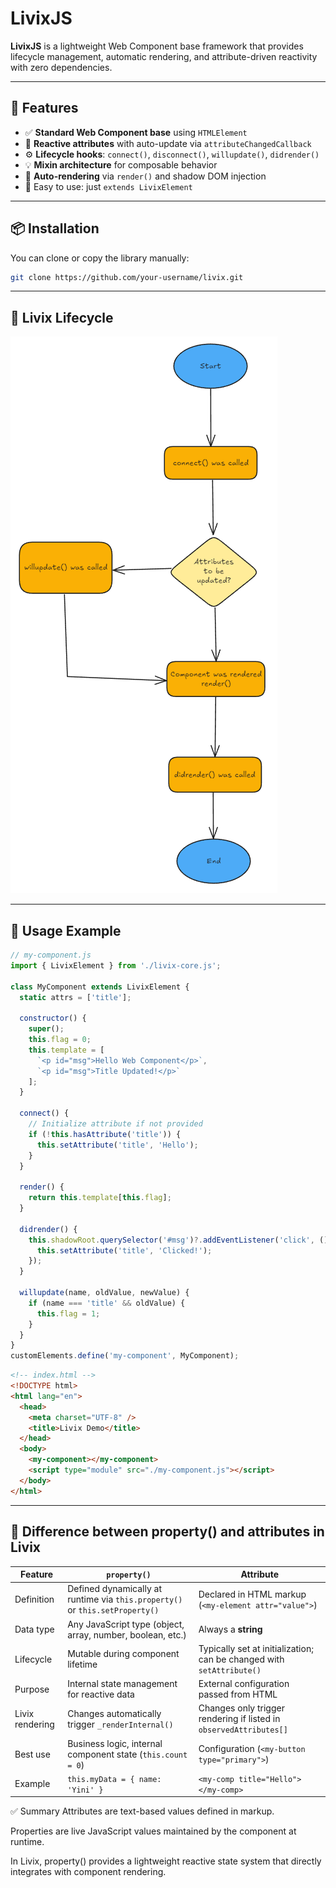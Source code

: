 # LivixJS

**LivixJS** is a lightweight Web Component base framework that provides lifecycle management, automatic rendering, and attribute-driven reactivity with zero dependencies.

---

## 🚀 Features

- ✅ **Standard Web Component base** using `HTMLElement`
- 🔁 **Reactive attributes** with auto-update via `attributeChangedCallback`
- ⚙️ **Lifecycle hooks**: `connect()`, `disconnect()`, `willupdate()`, `didrender()`
- 💡 **Mixin architecture** for composable behavior
- 🎯 **Auto-rendering** via `render()` and shadow DOM injection
- 🧩 Easy to use: just `extends LivixElement`

---

## 📦 Installation

You can clone or copy the library manually:

```bash
git clone https://github.com/your-username/livix.git
```
---

## 🔄 Livix Lifecycle

![Livix Lifecycle](./Livix_Lifecycle.png)

---

## 📄 Usage Example

```js
// my-component.js
import { LivixElement } from './livix-core.js';

class MyComponent extends LivixElement {
  static attrs = ['title'];

  constructor() {
    super();
    this.flag = 0;
    this.template = [
      `<p id="msg">Hello Web Component</p>`,
      `<p id="msg">Title Updated!</p>`
    ];
  }

  connect() {
    // Initialize attribute if not provided
    if (!this.hasAttribute('title')) {
      this.setAttribute('title', 'Hello');
    }
  }

  render() {
    return this.template[this.flag];
  }

  didrender() {
    this.shadowRoot.querySelector('#msg')?.addEventListener('click', () => {
      this.setAttribute('title', 'Clicked!');
    });
  }

  willupdate(name, oldValue, newValue) {
    if (name === 'title' && oldValue) {
      this.flag = 1;
    }
  }
}
customElements.define('my-component', MyComponent);

```

```html
<!-- index.html -->
<!DOCTYPE html>
<html lang="en">
  <head>
    <meta charset="UTF-8" />
    <title>Livix Demo</title>
  </head>
  <body>
    <my-component></my-component>
    <script type="module" src="./my-component.js"></script>
  </body>
</html>
```

---
## 🎯 Difference between property() and attributes in Livix
| Feature         | `property()`                                                                 | Attribute                                                             |
| --------------- | ---------------------------------------------------------------------------- | --------------------------------------------------------------------- |
| Definition      | Defined dynamically at runtime via `this.property()` or `this.setProperty()` | Declared in HTML markup (`<my-element attr="value">`)                 |
| Data type       | Any JavaScript type (object, array, number, boolean, etc.)                   | Always a **string**                                                   |
| Lifecycle       | Mutable during component lifetime                                            | Typically set at initialization; can be changed with `setAttribute()` |
| Purpose         | Internal state management for reactive data                                  | External configuration passed from HTML                               |
| Livix rendering | Changes automatically trigger `_renderInternal()`                            | Changes only trigger rendering if listed in `observedAttributes[]`    |
| Best use        | Business logic, internal component state (`this.count = 0`)                  | Configuration (`<my-button type="primary">`)                          |
| Example         | `this.myData = { name: 'Yini' }`                                             | `<my-comp title="Hello"></my-comp>`                                   |

✅ Summary
Attributes are text-based values defined in markup.

Properties are live JavaScript values maintained by the component at runtime.

In Livix, property() provides a lightweight reactive state system that directly integrates with component rendering.
